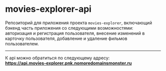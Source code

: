 # movies-explorer-api
Репозиторий для приложения проекта `movies-explorer`, включающий бэкенд часть приложения со следующими возможностями: авторизация и регистрация пользователя, внесение изменений в карточку пользователя, добавление и удаление фильмов пользователем.
***
К api можно обратиться по следующему адресу:  
**https://api.movies-explorer.pnk.nomoredomainsmonster.ru**
